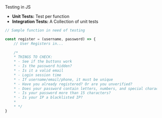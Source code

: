 


Testing in JS
- **Unit Tests:** Test per function
- **Integration Tests:** A Collection of unit tests

```js
// Sample function in need of testing

const register = (username, password) => {
    // User Registers in...
    
    /*
    * THINGS TO CHECK:
    * - See if the buttons work
    * - Is the password hidden?
    * - Is it a valid email
    * - Login session time
    * - If username/email/phone, it must be unique
    * - Have you already registered? Or are you unverified?
    * - Does your password contain letters, numbers, and special characters?
    * - Is your password more than 15 characters?
    * - Is your IP a blacklisted IP?
    *
    * */
}
```
